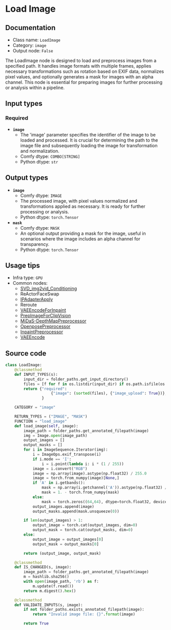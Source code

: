 # Load Image
## Documentation
- Class name: `LoadImage`
- Category: `image`
- Output node: `False`

The LoadImage node is designed to load and preprocess images from a specified path. It handles image formats with multiple frames, applies necessary transformations such as rotation based on EXIF data, normalizes pixel values, and optionally generates a mask for images with an alpha channel. This node is essential for preparing images for further processing or analysis within a pipeline.
## Input types
### Required
- **`image`**
    - The 'image' parameter specifies the identifier of the image to be loaded and processed. It is crucial for determining the path to the image file and subsequently loading the image for transformation and normalization.
    - Comfy dtype: `COMBO[STRING]`
    - Python dtype: `str`
## Output types
- **`image`**
    - Comfy dtype: `IMAGE`
    - The processed image, with pixel values normalized and transformations applied as necessary. It is ready for further processing or analysis.
    - Python dtype: `torch.Tensor`
- **`mask`**
    - Comfy dtype: `MASK`
    - An optional output providing a mask for the image, useful in scenarios where the image includes an alpha channel for transparency.
    - Python dtype: `torch.Tensor`
## Usage tips
- Infra type: `GPU`
- Common nodes:
    - [SVD_img2vid_Conditioning](../../Comfy/Nodes/SVD_img2vid_Conditioning.md)
    - ReActorFaceSwap
    - [IPAdapterApply](../../ComfyUI_IPAdapter_plus/Nodes/IPAdapterApply.md)
    - Reroute
    - [VAEEncodeForInpaint](../../Comfy/Nodes/VAEEncodeForInpaint.md)
    - [PrepImageForClipVision](../../ComfyUI_IPAdapter_plus/Nodes/PrepImageForClipVision.md)
    - [MiDaS-DepthMapPreprocessor](../../comfyui_controlnet_aux/Nodes/MiDaS-DepthMapPreprocessor.md)
    - [OpenposePreprocessor](../../comfyui_controlnet_aux/Nodes/OpenposePreprocessor.md)
    - [InpaintPreprocessor](../../comfyui_controlnet_aux/Nodes/InpaintPreprocessor.md)
    - [VAEEncode](../../Comfy/Nodes/VAEEncode.md)



## Source code
```python
class LoadImage:
    @classmethod
    def INPUT_TYPES(s):
        input_dir = folder_paths.get_input_directory()
        files = [f for f in os.listdir(input_dir) if os.path.isfile(os.path.join(input_dir, f))]
        return {"required":
                    {"image": (sorted(files), {"image_upload": True})},
                }

    CATEGORY = "image"

    RETURN_TYPES = ("IMAGE", "MASK")
    FUNCTION = "load_image"
    def load_image(self, image):
        image_path = folder_paths.get_annotated_filepath(image)
        img = Image.open(image_path)
        output_images = []
        output_masks = []
        for i in ImageSequence.Iterator(img):
            i = ImageOps.exif_transpose(i)
            if i.mode == 'I':
                i = i.point(lambda i: i * (1 / 255))
            image = i.convert("RGB")
            image = np.array(image).astype(np.float32) / 255.0
            image = torch.from_numpy(image)[None,]
            if 'A' in i.getbands():
                mask = np.array(i.getchannel('A')).astype(np.float32) / 255.0
                mask = 1. - torch.from_numpy(mask)
            else:
                mask = torch.zeros((64,64), dtype=torch.float32, device="cpu")
            output_images.append(image)
            output_masks.append(mask.unsqueeze(0))

        if len(output_images) > 1:
            output_image = torch.cat(output_images, dim=0)
            output_mask = torch.cat(output_masks, dim=0)
        else:
            output_image = output_images[0]
            output_mask = output_masks[0]

        return (output_image, output_mask)

    @classmethod
    def IS_CHANGED(s, image):
        image_path = folder_paths.get_annotated_filepath(image)
        m = hashlib.sha256()
        with open(image_path, 'rb') as f:
            m.update(f.read())
        return m.digest().hex()

    @classmethod
    def VALIDATE_INPUTS(s, image):
        if not folder_paths.exists_annotated_filepath(image):
            return "Invalid image file: {}".format(image)

        return True

```

